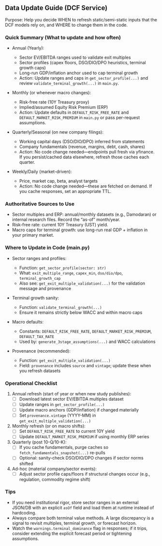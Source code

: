 ## Data Update Guide (DCF Service)

Purpose: Help you decide WHEN to refresh static/semi-static inputs that the DCF models rely on, and WHERE to change them in the code.

### Quick Summary (What to update and how often)

- Annual (Yearly):
  - Sector EV/EBITDA ranges used to validate exit multiples
  - Sector profiles (capex floors, DSO/DIO/DPO heuristics, terminal growth caps)
  - Long-run GDP/inflation anchor used to cap terminal growth
  - Action: Update ranges and caps in `get_sector_profile(...)` and review `validate_terminal_growth(...)` in `main.py`.

- Monthly (or whenever macro changes):
  - Risk-free rate (10Y Treasury proxy)
  - Implied/assumed Equity Risk Premium (ERP)
  - Action: Update defaults in `DEFAULT_RISK_FREE_RATE` and `DEFAULT_MARKET_RISK_PREMIUM` in `main.py` or pass per-request assumptions.

- Quarterly/Seasonal (on new company filings):
  - Working capital days (DSO/DIO/DPO) inferred from statements
  - Company fundamentals (revenue, margins, debt, cash, shares)
  - Action: No code change needed—endpoints pull fresh via yfinance. If you persist/cached data elsewhere, refresh those caches each quarter.

- Weekly/Daily (market-driven):
  - Price, market cap, beta, analyst targets
  - Action: No code change needed—these are fetched on demand. If you cache responses, set an appropriate TTL.

### Authoritative Sources to Use

- Sector multiples and ERP: annual/monthly datasets (e.g., Damodaran) or internal research files. Record the “as-of” month/year.
- Risk-free rate: current 10Y Treasury (UST) yield.
- Macro caps for terminal growth: use long-run real GDP + inflation in your primary market.

### Where to Update in Code (main.py)

- Sector ranges and profiles:
  - Function: `get_sector_profile(sector: str)`
  - What: `exit_multiple_range`, `capex_min`, `dso/dio/dpo`, `terminal_growth_cap`
  - Also see: `get_exit_multiple_validation(...)` for the validation message and provenance

- Terminal growth sanity:
  - Function: `validate_terminal_growth(...)`
  - Ensure it remains strictly below WACC and within macro caps

- Macro defaults:
  - Constants: `DEFAULT_RISK_FREE_RATE`, `DEFAULT_MARKET_RISK_PREMIUM`, `DEFAULT_TAX_RATE`
  - Used by: `generate_3stage_assumptions(...)` and WACC calculations

- Provenance (recommended):
  - Function: `get_exit_multiple_validation(...)`
  - Field: `provenance` includes `source` and `vintage`; update these when you refresh datasets

### Operational Checklist

1) Annual refresh (start of year or when new study publishes):
   - [ ] Download latest sector EV/EBITDA multiples dataset
   - [ ] Update ranges in `get_sector_profile(...)`
   - [ ] Update macro anchors (GDP/inflation) if changed materially
   - [ ] Set `provenance.vintage` (YYYY-MM) in `get_exit_multiple_validation(...)`

2) Monthly refresh (or on macro shifts):
   - [ ] Set `DEFAULT_RISK_FREE_RATE` to current 10Y yield
   - [ ] Update `DEFAULT_MARKET_RISK_PREMIUM` if using monthly ERP series

3) Quarterly (post 10-Q/10-K):
   - [ ] If you cache fundamentals, purge caches so `fetch_fundamentals_snapshot(...)` re-pulls
   - [ ] Optional: sanity-check DSO/DIO/DPO changes if sector norms shifted

4) Ad-hoc (material company/sector events):
   - [ ] Adjust sector profile caps/floors if structural changes occur (e.g., regulation, commodity regime shift)

### Tips

- If you need institutional rigor, store sector ranges in an external JSON/DB with an explicit `asOf` field and load them at runtime instead of hardcoding.
- Always compare both terminal value methods. A large discrepancy is a signal to revisit multiples, terminal growth, or forecast horizon.
- Watch the `warnings.terminal_dominance` flag in responses; if it trips, consider extending the explicit forecast period or tightening assumptions.


